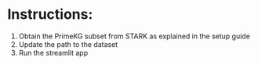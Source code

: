 # Instructions:
1. Obtain the PrimeKG subset from STARK as explained in the setup guide
2. Update the path to the dataset
3. Run the streamlit app